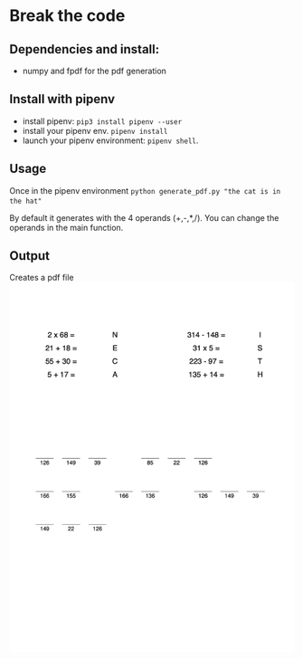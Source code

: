 # Break the code

## Dependencies and install:
- numpy and fpdf for the pdf generation

## Install with pipenv
- install pipenv: `pip3 install pipenv --user`
- install your pipenv env. `pipenv install`
- launch your pipenv environment: `pipenv shell`.

## Usage
Once in the pipenv environment
`python generate_pdf.py "the cat is in the hat"`

By default it generates with the 4 operands (+,-,*,/).  You can change the operands in the main function.

## Output
Creates a pdf file
![Example pdf file](https://github.com/jeanfredericplante/decrypt_the_sentence/raw/master/break_code.jpg)

